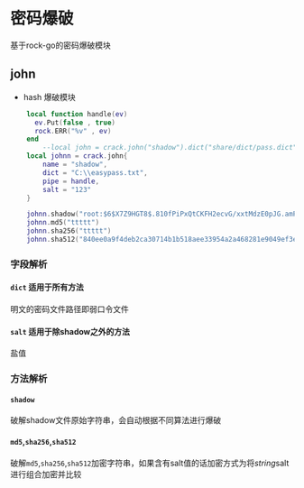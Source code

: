 # 密码爆破
基于rock-go的密码爆破模块

## john
- hash 爆破模块
```lua
	local function handle(ev)
	  ev.Put(false , true)
	  rock.ERR("%v" , ev)
	end
        --local john = crack.john("shadow").dict("share/dict/pass.dict").pipe(function(ev) ev.Put(true , true) end)
	local johnn = crack.john{
		name = "shadow",
		dict = "C:\\easypass.txt",
		pipe = handle,
		salt = "123"
	}

	johnn.shadow("root:$6$X7Z9HGT8$.810fPiPxQtCKFH2ecvG/xxtMdzE0pJG.amPTz5W/21/kJQ0O3Wl0:18896:0:99999:7:::")
	johnn.md5("ttttt")
	johnn.sha256("ttttt")
	johnn.sha512("840ee0a9f4deb2ca30714b1b518aee33954a2a468281e9049ef3e3fa23112f5cc0298c396878a2b92a5145094eca605afd195b58c771c5c19a6ff6ec5b738948")
```
### 字段解析

#### `dict` 适用于所有方法
明文的密码文件路径即弱口令文件
#### `salt` 适用于除shadow之外的方法
盐值

### 方法解析

#### `shadow`
破解shadow文件原始字符串，会自动根据不同算法进行爆破
#### `md5`,`sha256`,`sha512`
破解`md5`,`sha256`,`sha512`加密字符串，如果含有salt值的话加密方式为将$string$salt进行组合加密并比较
